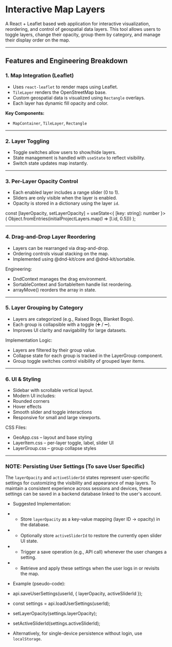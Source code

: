 # Interactive Map Layers

A React + Leaflet based web application for interactive visualization, reordering, and control of geospatial data layers. This tool allows users to toggle layers, change their opacity, group them by category, and manage their display order on the map.

---

## Features and Engineering Breakdown

### 1. Map Integration (Leaflet)

- Uses `react-leaflet` to render maps using Leaflet.
- `TileLayer` renders the OpenStreetMap base.
- Custom geospatial data is visualized using `Rectangle` overlays.
- Each layer has dynamic fill opacity and color.

**Key Components:**
- `MapContainer`, `TileLayer`, `Rectangle`

---

### 2. Layer Toggling

- Toggle switches allow users to show/hide layers.
- State management is handled with `useState` to reflect visibility.
- Switch state updates map instantly.

---

### 3. Per-Layer Opacity Control

- Each enabled layer includes a range slider (0 to 1).
- Sliders are only visible when the layer is enabled.
- Opacity is stored in a dictionary using the layer `id`.

const [layerOpacity, setLayerOpacity] = useState<{ [key: string]: number }>(
  Object.fromEntries(initialProjectLayers.map(l => [l.id, 0.5]))
);

---

### 4. Drag-and-Drop Layer Reordering

- Layers can be rearranged via drag-and-drop.
- Ordering controls visual stacking on the map.
- Implemented using @dnd-kit/core and @dnd-kit/sortable.

Engineering:
- DndContext manages the drag environment.
- SortableContext and SortableItem handle list reordering.
- arrayMove() reorders the array in state.

---

### 5. Layer Grouping by Category

- Layers are categorized (e.g., Raised Bogs, Blanket Bogs).
- Each group is collapsible with a toggle (➕ / ➖).
- Improves UI clarity and navigability for large datasets.

Implementation Logic:
- Layers are filtered by their group value.
- Collapse state for each group is tracked in the LayerGroup component.
- Group toggle switches control visibility of grouped layer items.

---

### 6. UI & Styling
- Sidebar with scrollable vertical layout.
- Modern UI includes:
- Rounded corners
- Hover effects
- Smooth slider and toggle interactions
- Responsive for small and large viewports.

CSS Files:
- GeoApp.css – layout and base styling
- LayerItem.css – per-layer toggle, label, slider UI
- LayerGroup.css – group collapse styles

---

 ### NOTE: Persisting User Settings (To save User Specific)
 
The `layerOpacity` and `activeSliderId` states represent user-specific settings for customizing the visibility and appearance of map layers. To maintain a consistent experience across   sessions and devices, these settings can be saved in a backend database linked to the user's account.
 
 * Suggested Implementation:
 * - Store `layerOpacity` as a key-value mapping (layer ID → opacity) in the database.
 * - Optionally store `activeSliderId` to restore the currently open slider UI state.
 * - Trigger a save operation (e.g., API call) whenever the user changes a setting.
 * - Retrieve and apply these settings when the user logs in or revisits the map.
 
 * Example (pseudo-code):
 *   api.saveUserSettings(userId, { layerOpacity, activeSliderId });
 *   const settings = api.loadUserSettings(userId);
 *   setLayerOpacity(settings.layerOpacity);
 *   setActiveSliderId(settings.activeSliderId);
 
 * Alternatively, for single-device persistence without login, use `localStorage`.

